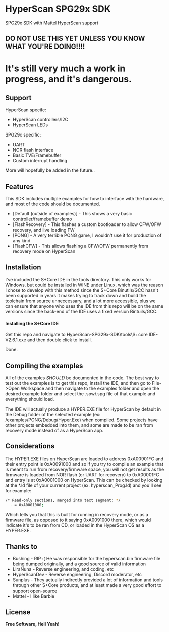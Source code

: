 # HyperScan SPG29x SDK
 SPG29x SDK with Mattel HyperScan support

## DO NOT USE THIS YET UNLESS YOU KNOW WHAT YOU'RE DOING!!!! 
# It's still very much a work in progress, and it's dangerous. 

## Support

HyperScan specifc:
- HyperScan controllers/I2C
- HyperScan LEDs

SPG29x specific:
- UART
- NOR flash interface
- Basic TVE/Framebuffer
- Custom interrupt handling

More will hopefully be added in the future..

## Features

This SDK includes multiple examples for how to interface with the hardware, and most of
the code should be documented.

- [Default (outside of examples)] - This shows a very basic controller/framebuffer demo
- [FlashRecovery] - This flashes a custom bootloader to allow CFW/OFW recovery, and live loading FW
- [PONG] - A very terrible PONG game, I wouldn't use it for production of any kind
- [FlashCFW] - This allows flashing a CFW/OFW permanently from recovery mode on HyperScan

## Installation
I've included the S+Core IDE in the tools directory. This only works for Windows, but could be installed in WINE under Linux, which was the reason I chose to develop with this method since the S+Core Binutils/GCC hasn't been supported in years it makes trying to track down and build the toolchain from source unneccessary, and a lot more accessible, plus we can ensure that anyone who uses the IDE from this repo will be on the same versions since the back-end of the IDE uses a fixed version Bintuils/GCC.

#### Installing the S+Core IDE

Get this repo and navigate to HyperScan-SPG29x-SDK\tools\S+core IDE-V2.6.1.exe and then double click to install.

Done.


## Compiling the examples

All of the examples *SHOULD* be documented in the code. The best way to test out the examples is to get this repo, install the IDE, and then go to File->Open Workspace and then navigate to the examples folder and open the desired example folder and select the .spw/.spg file of that example and everything should load.

The IDE will actually produce a HYPER.EXE file for HyperScan by default in the Debug folder of the selected example (ex: /examples/PONG/Debug/Hyper.Exe) when compiled. Some projects have other projects embedded into them, and some are made to be ran from recovery mode instead of as a HyperScan app.

## Considerations
The HYPER.EXE files on HyperScan are loaded to address 0xA00901FC and their entry point is 0xA0091000 and so if you try to
compile an example that is meant to run from recovery/firmware space, you will not get results as the firmware is loaded from NOR flash (or UART for recovery) to 0xA00001FC and entry is at 0xA0001000 on HyperScan. This can be checked by looking at the *.ld file of your current project (ex: hyperscan_Prog.ld) and you'll see for example:

```sh
/* Read-only sections, merged into text segment: */
  . = 0xA0001000;
```

Which tells you that this is built for running in recovery mode, or as a firmware file, as opposed to it saying 0xA0091000 there, which would indicate it's to be ran from CD, or loaded in the HyperScan OS as a HYPER.EXE.

## Thanks to
- Bushing - RIP :( He was responsible for the hyperscan.bin firmware file being dumped originally, and a good source of valid information
- LiraNuna - Reverse engineering, and coding, etc
- HyperScanDev - Reverse engineering, Discord moderator, etc
- Sunplus - They actually indirectly provided a lot of information and tools through other S+Core products, and at least made a very good effort to support open-source
- Mattel - I like Barbie
## License

**Free Software, Hell Yeah!**